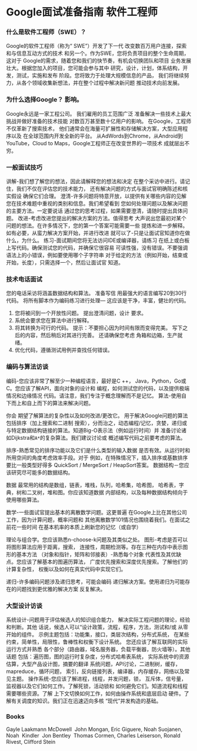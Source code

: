 # Google面试准备指南 软件工程师
### 什么是软件工程师（SWE）？

Google的软件工程师（称为“ SWE”）开发了下一代
改变数百万用户连接，探索和与信息互动方式的技术
和另一个。作为SWE，您将负责项目的整个生命周期，这对于
Google的需求，随着您和我们的快节奏，有机会切换团队和项目
业务发展壮大。根据您加入的项目，您可能会参与其中
研究，设计，计划，体系结构，开发，测试，实施和发布
阶段。您将致力于处理大规模信息的产品，
我们将继续努力，从各个领域收集新想法，并在整个过程中解决新问题
推动技术向前发展。

### 为什么选择Google？ 影响。

Google永远是一家工程公司。 我们雇用的员工范围广泛
准备解决一些技术上最大挑战并做好准备的技术技能
对数百万甚至数十亿用户的影响。 在Google，工程师不仅革新了搜索技术，
他们通常会在海量可扩展性和存储解决方案，大型应用程序以及
在全球范围内开发全新的平台。 从AdWords到Chrome，从Android到
YouTube，Cloud to Maps，Google工程师正在改变世界的一项技术
成就层出不穷。

### 一般面试技巧
讲解-我们想了解您的想法，因此请解释您的想法和决定
在整个采访中进行。请记住，我们不仅在评估您的技术能力，
还有解决问题的方式与面试官明确陈述和核实假设
确保它们合理。
澄清-许多问题将特意开放，以提供有关哪些内容的见解
您在技术难题中重视的类别和信息。我们希望看到
您如何处理问题以及解决问题的主要方法。一定要说话
通过您的思考过程，如果需要澄清，请随时提出具体问题。
改进-考虑改进您提出的解决方案的方法。值得思考
大声说出您最初对某个问题的想法。在许多情况下，您的第一个答案可能需要一些
提炼和进一步解释。如有必要，从蛮力解决方案开始，并进行改进
就可以了-只是让面试官知道你在做什么，为什么。
练习-面试期间您将无法访问IDE或编译器，请练习
在纸上或白板上写代码。确保测试您的代码，并确保它很容易
可读性强，没有错误。不要强调语法上的小错误，例如要使用哪个子字符串
对于给定的方法（例如开始，结束或开始，长度），只需选择一个，然后让面试官
知道。
### 技术电话面试
您的电话采访将涵盖数据结构和算法。 准备写信
用最强大的语言编写20到30行代码。 将所有脚本作为编码练习进行处理—
这应该是干净，丰富，健壮的代码。
1. 您将被问到一个开放性问题。 提出澄清问题，设计
要求。
2. 系统会要求您在算法中进行解释。
3. 将其转换为可行的代码。 提示：不要担心因为时间有限而变得完美。 写下之后的内容，然后稍后对其进行完善。 还请确保您考虑
角箱和边箱，生产就绪。
4. 优化代码，遵循测试用例并查找任何错误。
### 编码与算法访谈

编码-您应该非常了解至少一种编程语言，最好是C ++，
Java，Python，Go或C。您应该了解API，面向对象的设计和
编程，如何测试您的代码，以及提供极端情况和边缘情况
代码。请注意，我们专注于概念理解而不是记忆。
算法-使用自下而上和自上而下的算法来解决问题。

你会
期望了解算法的复杂性以及如何改进/更改它。
用于解决Google问题的算法包括排序（加上搜索和二进制
搜索），分而治之，动态编程/记忆，贪婪，递归或
与特定数据结构链接的算法。知道Big-O表示法（例如运行时间）并
准备讨论诸如Dijkstra和`A*`的复杂算法。我们建议讨论或
概述编写代码之前要考虑的算法。

排序-熟悉常见的排序功能以及它们是什么类型的输入数据
是否有效。从运行时和所用空间的角度考虑效率手段。对于
例如，在特殊情况下，插入排序或基数排序要比一般类型好得多
QuickSort / MergeSort / HeapSort答案。
数据结构－您应该研究尽可能多的数据结构。

数据
最常用的结构是数组，链表，堆栈，队列，哈希集，哈希图，
哈希表，字典，树和二叉树，堆和图。你应该知道数据
内部结构，以及每种数据结构倾向于使用哪些算法。

数学-一些面试官提出基本的离散数学问题。这更普遍
在Google上比在其他公司工作，因为计算问题，概率问题和
其他离散数学101情况也围绕着我们。在面试之前花一些时间
在基本机率的本质上刷新您的记忆（或自学）

理论与组合学。您应该熟悉n-choose-k问题及其类似之处。
图形-考虑是否可以将图形算法应用于距离，搜索，
连接性，周期检测等。存在三种在内存中表示图形的基本方法
（对象和指针，矩阵和邻接表）-熟悉每个对象
代表性及其优缺点。您应该了解基本的图遍历算法，
广度优先搜索和深度优先搜索。了解他们的计算复杂性，
权衡以及如何在真实代码中实现它们。

递归-许多编码问题涉及递归思考，可能会编码
递归解决方案。使用递归为可能存在的问题找到更优雅的解决方案
反复解决。
### 大型设计访谈

系统设计-问题用于评估候选人的知识组合能力，
解决实际工程问题的理论，经验和判断。其他
话说，候选人可以“设计政策，流程，程序，方法，测试和/或
从零开始的组件。
示例主题包括：功能集，接口，类层次结构，分布式系统，
在某些约束，简单性，局限性，鲁棒性和权衡下设计系统。
您还应该了解互联网的实际运行方式并熟悉
各个部分（路由器，域名服务器，负载平衡器，防火墙等）。其他话题
包括：遍历图，图的运行时复杂度，分布式哈希表系统，
实际系统中的资源估算，大型产品设计图，摘要的翻译
系统问题，API讨论，二进制树，缓存，mapreduce，循环问题，
索引，反向链接列表，编译器，内存缓存，网络以及常见主题。
操作系统-您应该了解进程，线程，并发问题，锁，
互斥体，信号量，监视器以及它们如何工作。了解死锁，活动锁和
如何避免它们。知道流程和线程需要哪些资源。了解
上下文切换如何工作，如何由操作系统和底层启动
硬件。了解有关调度的知识。我们正在迅速迈向多核
“现代”并发构造的基础。

### Books 
<Cracking the Coding Interview>
Gayle Laakmann McDowell 
<Programming Interviews Exposed: Secrets to Landing  Your Next Job>
John Mongan, Eric Giguere, Noah Suojanen, Noah 
Kindler 
<Programming Pearls>
Jon Bentley 
<Introduction to Algorithms>
Thomas Cormen, Charles Leiserson, Ronald 
Rivest, Clifford Stein 
